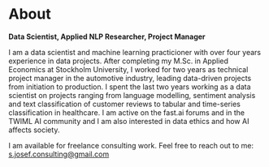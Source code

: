 # About

**Data Scientist, Applied NLP Researcher, Project Manager**

I am a data scientist and machine learning practicioner with over four years experience in data projects. After completing my M.Sc. in Applied Economics at Stockholm University, I worked for two years as technical project manager in the automotive industry, leading data-driven projects from initiation to production. I spent the last two years working as a data scientist on projects ranging from language modelling, sentiment analysis and text classification of customer reviews to tabular and time-series classification in healthcare. I am active on the fast.ai forums and in the TWIML AI community and I am also interested in data ethics and how AI affects society. 

I am available for freelance consulting work. Feel free to reach out to me: s.josef.consulting@gmail.com
